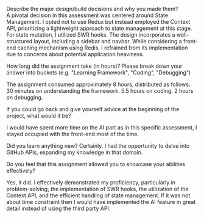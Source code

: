 Describe the major design/build decisions and why you made them?  <br>
A pivotal decision in this assessment was centered around State Management. I opted not to use Redux but instead employed the Context API, prioritizing a lightweight approach to state management at this stage. For state mutation, I utilized SWR hooks. The design incorporates a well-structured layout, including a sidebar and navbar. While considering a front-end caching mechanism using Redis, I refrained from its implementation due to concerns about potential application heaviness.

How long did the assignment take (in hours)? Please break down your answer into buckets (e.g. "Learning Framework", "Coding", "Debugging")

The assignment consumed approximately 8 hours, distributed as follows:
30 minutes on understanding the framework.
5.5 hours on coding.
2 hours on debugging.



If you could go back and give yourself advice at the beginning of the project, what would it be?

I would have spent more time on the AI part as in this specific assessment, I stayed occupied with the front-end most of the time. 

Did you learn anything new?
Certainly. I had the opportunity to delve into GitHub APIs, expanding my knowledge in that domain.


Do you feel that this assignment allowed you to showcase your abilities effectively?

Yes, it did. I effectively demonstrated my proficiency, particularly in problem-solving, the implementation of SWR hooks, the utilization of the Context API, and the efficient handling of state management. If it was not about time constraint then I would have implemented the AI feature in great detail instead of using the third party API.

